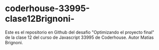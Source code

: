 # coderhouse-33995-clase12Brignoni-
Este es el repositorio en Github del desafio "Optimizando el proyecto final" de la clase 12 del curso de Javascript 33995 de Coderhouse. Autor Matías Brignoni.
